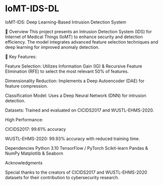 # IoMT-IDS-DL
 IoMT-IDS: Deep Learning-Based Intrusion Detection System

📌 Overview
This project presents an Intrusion Detection System (IDS) for Internet of Medical Things (IoMT) to enhance security and detection efficiency.
 The model integrates advanced feature selection techniques and deep learning for improved anomaly detection.

🔹 Key Features:

Feature Selection: Utilizes Information Gain (IG) & Recursive Feature Elimination (RFE) to select the most relevant 50% of features.

Dimensionality Reduction: Implements a Deep Autoencoder (DAE) for feature compression.

Classification Model: Uses a Deep Neural Network (DNN) for intrusion detection.

Datasets: Trained and evaluated on CICIDS2017 and WUSTL-EHMS-2020.

High Performance:

CICIDS2017: 99.61% accuracy

WUSTL-EHMS-2020: 99.93% accuracy with reduced training time.

Dependencies
Python 3.10
TensorFlow / PyTorch
Scikit-learn
Pandas & NumPy
Matplotlib & Seaborn

Acknowledgments

Special thanks to the creators of CICIDS2017 and WUSTL-EHMS-2020 datasets for their contribution to cybersecurity research.
